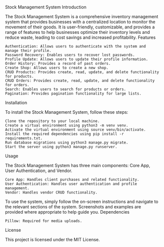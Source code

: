 Stock Management System
Introduction

The Stock Management System is a comprehensive inventory management system that provides businesses with a centralized location to monitor the movement of their goods. It is user-friendly, customizable, and provides a range of features to help businesses optimize their inventory levels and reduce waste, leading to cost savings and increased profitability.
Features

    Authentication: Allows users to authenticate with the system and manage their profile.
    Password Recovery: Enables users to recover lost passwords.
    Profile Update: Allows users to update their profile information.
    Order History: Provides a record of past orders.
    Create Shop: Allows users to create a new shop.
    CRUD Products: Provides create, read, update, and delete functionality for products.
    CRUD Orders: Provides create, read, update, and delete functionality for orders.
    Search: Enables users to search for products or orders.
    Pagination: Provides pagination functionality for large lists.

Installation

To install the Stock Management System, follow these steps:

    Clone the repository to your local machine.
    Create a virtual environment using python3 -m venv venv.
    Activate the virtual environment using source venv/bin/activate.
    Install the required dependencies using pip install -r requirements.txt.
    Run database migrations using python3 manage.py migrate.
    Start the server using python3 manage.py runserver.

Usage

The Stock Management System has three main components: Core App, User Authentication, and Vendor.

    Core App: Handles client purchases and related functionality.
    User Authentication: Handles user authentication and profile management.
    Vendor: Handles vendor CRUD functionality.

To use the system, simply follow the on-screen instructions and navigate to the relevant sections of the system. Screenshots and examples are provided where appropriate to help guide you.
Dependencies

    Pillow: Required for media uploads.

License

This project is licensed under the MIT License.
